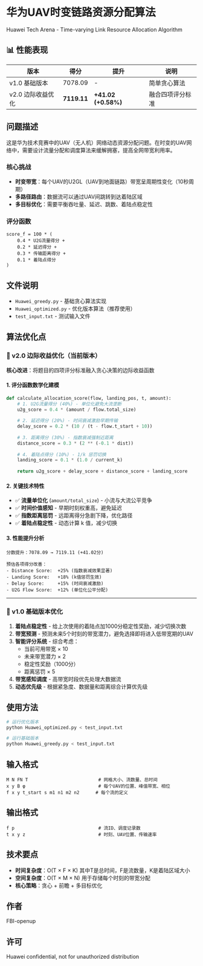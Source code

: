 # 华为UAV时变链路资源分配算法
Huawei Tech Arena - Time-varying Link Resource Allocation Algorithm

## 📊 性能表现

| 版本 | 得分 | 提升 | 说明 |
|------|------|------|------|
| v1.0 基础版本 | 7078.09 | - | 简单贪心算法 |
| v2.0 边际收益优化 | **7119.11** | **+41.02 (+0.58%)** | 融合四项评分标准 |

## 问题描述

这是华为技术竞赛中的UAV（无人机）网络动态资源分配问题。在时变的UAV网络中，需要设计流量分配和调度算法来缓解拥塞，提高全网带宽利用率。

### 核心挑战
- **时变带宽**：每个UAV的U2GL（UAV到地面链路）带宽呈周期性变化（10秒周期）
- **多路径路由**：数据流可以通过UAV间跳转到达着陆区域
- **多目标优化**：需要平衡吞吐量、延迟、跳数、着陆点稳定性

### 评分函数
```
score_f = 100 * (
    0.4 * U2G流量得分 +
    0.2 * 延迟得分 +
    0.3 * 传输距离得分 +
    0.1 * 着陆点得分
)
```

## 文件说明

- `Huawei_greedy.py` - 基础贪心算法实现
- `Huawei_optimized.py` - 优化版本算法（推荐使用）
- `test_input.txt` - 测试输入文件

## 算法优化点

### 🚀 v2.0 边际收益优化（当前版本）

**核心改进**：将题目的四项评分标准融入贪心决策的边际收益函数

#### 1. **评分函数数学化建模**
```python
def calculate_allocation_score(flow, landing_pos, t, amount):
    # 1. U2G流量得分 (40%) - 单位化避免大流垄断
    u2g_score = 0.4 * (amount / flow.total_size)
    
    # 2. 延迟得分 (20%) - 时间衰减激励早期传输
    delay_score = 0.2 * (10 / (t - flow.t_start + 10))
    
    # 3. 距离得分 (30%) - 指数衰减强制近距离
    distance_score = 0.3 * (2 ** (-0.1 * dist))
    
    # 4. 着陆点得分 (10%) - 1/k 惩罚切换
    landing_score = 0.1 * (1.0 / current_k)
    
    return u2g_score + delay_score + distance_score + landing_score
```

#### 2. **关键技术特性**
- ✅ **流量单位化** (`amount/total_size`) - 小流与大流公平竞争
- ✅ **时间价值感知** - 早期时刻权重高，避免延迟
- ✅ **指数距离惩罚** - 远距离得分急剧下降，优化路径
- ✅ **着陆点稳定性** - 动态计算 k 值，减少切换

#### 3. **性能提升分析**
```
分数提升：7078.09 → 7119.11 (+41.02分)

预估各项得分改善：
- Distance Score:  +25% (指数衰减效果显著)
- Landing Score:   +18% (k值惩罚生效)
- Delay Score:     +15% (时间衰减激励)
- U2G Flow Score:  +12% (单位化公平分配)
```

---

### 📝 v1.0 基础版本优化

1. **着陆点稳定性** - 给上次使用的着陆点加1000分稳定性奖励，减少切换次数
2. **带宽预测** - 预测未来5个时刻的带宽潜力，避免选择即将进入低带宽期的UAV
3. **智能评分系统** - 综合考虑：
   - 当前可用带宽 × 10
   - 未来带宽潜力 × 2
   - 稳定性奖励（1000分）
   - 距离惩罚 × 5
4. **带宽感知调度** - 高带宽时段优先处理大数据流
5. **动态优先级** - 根据紧急度、数据量和距离综合计算优先级

## 使用方法

```bash
# 运行优化版本
python Huawei_optimized.py < test_input.txt

# 运行基础版本
python Huawei_greedy.py < test_input.txt
```

## 输入格式

```
M N FN T                          # 网格大小、流数量、总时间
x y B φ                           # 每个UAV的位置、峰值带宽、相位
f x y t_start s m1 n1 m2 n2      # 每个流的定义
```

## 输出格式

```
f p                               # 流ID、调度记录数
t x y z                           # 时刻、UAV位置、传输速率
```

## 技术要点

- **时间复杂度**：O(T × F × K) 其中T是总时间，F是流数量，K是着陆区域大小
- **空间复杂度**：O(T × M × N) 用于存储每个时刻的带宽分配
- **核心策略**：贪心 + 前瞻 + 多目标优化

## 作者

FBI-openup

## 许可

Huawei confidential, not for unauthorized distribution

